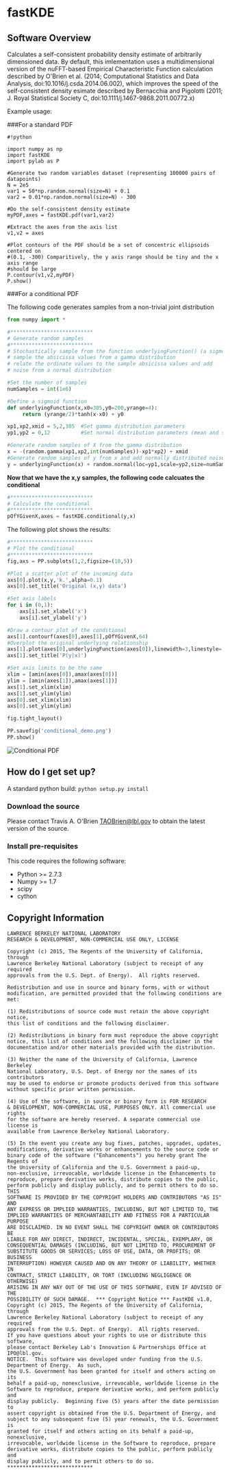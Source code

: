 # fastKDE #

## Software Overview ##

Calculates a self-consistent probability density estimate of arbitrarily
dimensioned data. By default, this imlementation uses a multidimensional
version of the nuFFT-based Empirical Characteristic Function calculation
described by O'Brien et al. (2014; Computational Statistics and Data Analysis,
doi:10.1016/j.csda.2014.06.002), which improves the speed of the
self-consistent density esimate described by Bernacchia and Pigolotti (2011; J.
Royal Statistical Society C, doi:10.1111/j.1467-9868.2011.00772.x)

Example usage:

###For a standard PDF

```
#!python
 
import numpy as np
import fastKDE
import pylab as P

#Generate two random variables dataset (representing 100000 pairs of datapoints)
N = 2e5
var1 = 50*np.random.normal(size=N) + 0.1
var2 = 0.01*np.random.normal(size=N) - 300
  
#Do the self-consistent density estimate
myPDF,axes = fastKDE.pdf(var1,var2)

#Extract the axes from the axis list
v1,v2 = axes

#Plot contours of the PDF should be a set of concentric ellipsoids centered on
#(0.1, -300) Comparitively, the y axis range should be tiny and the x axis range
#should be large
P.contour(v1,v2,myPDF)
P.show()

```

###For a conditional PDF

The following code generates samples from a non-trivial joint distribution
```python
from numpy import *

#***************************
# Generate random samples
#***************************
# Stochastically sample from the function underlyingFunction() (a sigmoid):
# sample the absicissa values from a gamma distribution
# relate the ordinate values to the sample absicissa values and add
# noise from a normal distribution

#Set the number of samples
numSamples = int(1e6)

#Define a sigmoid function
def underlyingFunction(x,x0=305,y0=200,yrange=4):
     return (yrange/2)*tanh(x-x0) + y0

xp1,xp2,xmid = 5,2,305  #Set gamma distribution parameters
yp1,yp2 = 0,12          #Set normal distribution parameters (mean and std)

#Generate random samples of X from the gamma distribution
x = -(random.gamma(xp1,xp2,int(numSamples))-xp1*xp2) + xmid
#Generate random samples of y from x and add normally distributed noise
y = underlyingFunction(x) + random.normal(loc=yp1,scale=yp2,size=numSamples)
```

**Now that we have the x,y samples, the following code calcuates the conditional**
```python
#***************************
# Calculate the conditional
#***************************
pOfYGivenX,axes = fastKDE.conditional(y,x)
```

The following plot shows the results:
```python
#***************************
# Plot the conditional
#***************************
fig,axs = PP.subplots(1,2,figsize=(10,5))

#Plot a scatter plot of the incoming data
axs[0].plot(x,y,'k.',alpha=0.1)
axs[0].set_title('Original (x,y) data')

#Set axis labels
for i in (0,1):
    axs[i].set_xlabel('x')
    axs[i].set_ylabel('y')

#Draw a contour plot of the conditional
axs[1].contourf(axes[0],axes[1],pOfYGivenX,64)
#Overplot the original underlying relationship
axs[1].plot(axes[0],underlyingFunction(axes[0]),linewidth=3,linestyle='--',alpha=0.5)
axs[1].set_title('P(y|x)')

#Set axis limits to be the same
xlim = [amin(axes[0]),amax(axes[0])]
ylim = [amin(axes[1]),amax(axes[1])]
axs[1].set_xlim(xlim)
axs[1].set_ylim(ylim)
axs[0].set_xlim(xlim)
axs[0].set_ylim(ylim)

fig.tight_layout()

PP.savefig('conditional_demo.png')
PP.show()
```
![Conditional PDF](conditional_demo.png)

## How do I get set up? ##

A standard python build:
```python setup.py install```

### Download the source ###

Please contact Travis A. O'Brien <TAOBrien@lbl.gov> to obtain the latest version of the source.

### Install pre-requisites ###
This code requires the following software:
  
  * Python >= 2.7.3
  * Numpy  >= 1.7
  * scipy
  * cython

## Copyright Information ##
```
LAWRENCE BERKELEY NATIONAL LABORATORY
RESEARCH & DEVELOPMENT, NON-COMMERCIAL USE ONLY, LICENSE
 
Copyright (c) 2015, The Regents of the University of California, through
Lawrence Berkeley National Laboratory (subject to receipt of any required
approvals from the U.S. Dept. of Energy).  All rights reserved.
 
Redistribution and use in source and binary forms, with or without
modification, are permitted provided that the following conditions are met:
 
(1) Redistributions of source code must retain the above copyright notice,
this list of conditions and the following disclaimer.
 
(2) Redistributions in binary form must reproduce the above copyright
notice, this list of conditions and the following disclaimer in the
documentation and/or other materials provided with the distribution.
 
(3) Neither the name of the University of California, Lawrence Berkeley
National Laboratory, U.S. Dept. of Energy nor the names of its contributors
may be used to endorse or promote products derived from this software
without specific prior written permission.
 
(4) Use of the software, in source or binary form is FOR RESEARCH
& DEVELOPMENT, NON-COMMERCIAL USE, PURPOSES ONLY. All commercial use rights
for the software are hereby reserved. A separate commercial use license is
available from Lawrence Berkeley National Laboratory.

(5) In the event you create any bug fixes, patches, upgrades, updates,
modifications, derivative works or enhancements to the source code or
binary code of the software ("Enhancements") you hereby grant The Regents of
the University of California and the U.S. Government a paid-up,
non-exclusive, irrevocable, worldwide license in the Enhancements to
reproduce, prepare derivative works, distribute copies to the public,
perform publicly and display publicly, and to permit others to do so.  THIS
SOFTWARE IS PROVIDED BY THE COPYRIGHT HOLDERS AND CONTRIBUTORS "AS IS" AND
ANY EXPRESS OR IMPLIED WARRANTIES, INCLUDING, BUT NOT LIMITED TO, THE
IMPLIED WARRANTIES OF MERCHANTABILITY AND FITNESS FOR A PARTICULAR PURPOSE
ARE DISCLAIMED. IN NO EVENT SHALL THE COPYRIGHT OWNER OR CONTRIBUTORS BE
LIABLE FOR ANY DIRECT, INDIRECT, INCIDENTAL, SPECIAL, EXEMPLARY, OR
CONSEQUENTIAL DAMAGES (INCLUDING, BUT NOT LIMITED TO, PROCUREMENT OF
SUBSTITUTE GOODS OR SERVICES; LOSS OF USE, DATA, OR PROFITS; OR BUSINESS
INTERRUPTION) HOWEVER CAUSED AND ON ANY THEORY OF LIABILITY, WHETHER IN
CONTRACT, STRICT LIABILITY, OR TORT (INCLUDING NEGLIGENCE OR OTHERWISE)
ARISING IN ANY WAY OUT OF THE USE OF THIS SOFTWARE, EVEN IF ADVISED OF THE
POSSIBILITY OF SUCH DAMAGE.  *** Copyright Notice *** FastKDE v1.0,
Copyright (c) 2015, The Regents of the University of California, through
Lawrence Berkeley National Laboratory (subject to receipt of any required
approvals from the U.S. Dept. of Energy).  All rights reserved.
If you have questions about your rights to use or distribute this software,
please contact Berkeley Lab's Innovation & Partnerships Office at
IPO@lbl.gov.
NOTICE.  This software was developed under funding from the U.S. Department of Energy.  As such,
the U.S. Government has been granted for itself and others acting on its
behalf a paid-up, nonexclusive, irrevocable, worldwide license in the
Software to reproduce, prepare derivative works, and perform publicly and
display publicly.  Beginning five (5) years after the date permission to
assert copyright is obtained from the U.S. Department of Energy, and
subject to any subsequent five (5) year renewals, the U.S. Government is
granted for itself and others acting on its behalf a paid-up, nonexclusive,
irrevocable, worldwide license in the Software to reproduce, prepare
derivative works, distribute copies to the public, perform publicly and
display publicly, and to permit others to do so.
****************************
```